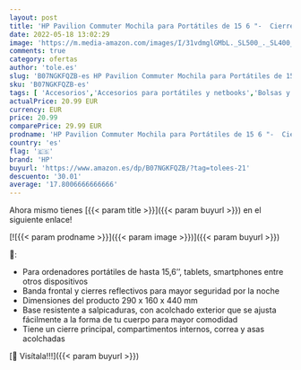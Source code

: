 ```yaml
---
layout: post
title: 'HP Pavilion Commuter Mochila para Portátiles de 15 6 "-  Cierre Principal  Asas y Espaldar Acolchado  Correas Ajustables  Banda y Cierre Reflectivos   Color Negro'
date: 2022-05-18 13:02:29
image: 'https://m.media-amazon.com/images/I/31vdmglGMbL._SL500_._SL400_.jpg'
comments: true
category: ofertas
author: 'tole.es'
slug: 'B07NGKFQZB-es HP Pavilion Commuter Mochila para Portátiles de 15 6 "-...'
sku: 'B07NGKFQZB-es'
tags: [ 'Accesorios','Accesorios para portátiles y netbooks','Bolsas y fundas para portátiles y netbooks','Informática','Mochilas para portátiles y netbooks','hp','mochila','🇪🇸', ]
actualPrice: 20.99 EUR
currency: EUR
price: 20.99
comparePrice: 29.99 EUR
prodname: 'HP Pavilion Commuter Mochila para Portátiles de 15 6 "-  Cierre Principal  Asas y Espaldar Acolchado  Correas Ajustables  Banda y Cierre Reflectivos   Color Negro'
country: 'es'
flag: '🇪🇸'
brand: 'HP'
buyurl: 'https://www.amazon.es/dp/B07NGKFQZB/?tag=tolees-21'
descuento: '30.01'
average: '17.8006666666666'
---
```


Ahora mismo tienes [{{< param title >}}]({{< param buyurl >}}) en el siguiente enlace!

[![{{< param prodname >}}]({{< param image >}})]({{< param buyurl >}})

🔎:

- Para ordenadores portátiles de hasta 15,6’’, tablets, smartphones entre otros dispositivos
- Banda frontal y cierres reflectivos para mayor seguridad por la noche
- Dimensiones del producto 290 x 160 x 440 mm
- Base resistente a salpicaduras, con acolchado exterior que se ajusta fácilmente a la forma de tu cuerpo para mayor comodidad
- Tiene un cierre principal, compartimentos internos, correa y asas acolchadas

[🛒 Visítala!!!]({{< param buyurl >}})

